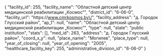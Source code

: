 {
    "facility_id": 255,
    "facility_name": "Областной детский центр медицинской реабилитации „Космос“",
    "district_id": "6-06-0",
    "facility_url": "https:\/\/www.cmrkosmos.by\/",
    "facility_address": "д. Городок Глусский район",
    "ap_1": null,
    "name": "Областной детский центр медицинской реабилитации „Космос“",
    "type": null,
    "state": "public institution",
    "stats": [],
    "med_id": 263,
    "address": "д. Городок Глусский район",
    "coord_x_y": null,
    "place_name": "Могилев",
    "place_type": null,
    "year_of_closing": null,
    "year_of_opening": "2005",
    "healthcare_facility_key": 255,
    "administrative_division_id": "6-06-0"
}